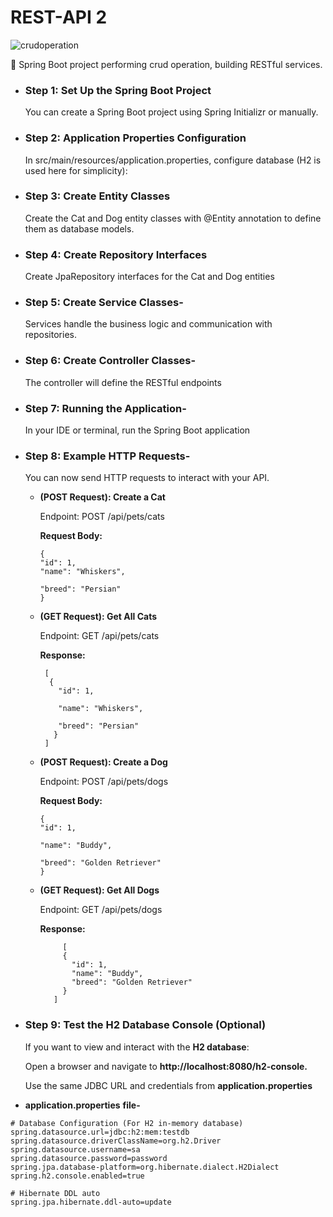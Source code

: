 # REST-API 2
![crudoperation](https://img.shields.io/badge/crud_operation-2F3134?style=for-the-badge&logo=crud_operation&logoColor=white)

 🔸 Spring Boot project performing crud operation, building RESTful services.

- ### Step 1: Set Up the Spring Boot Project
 
  You can create a Spring Boot project using Spring Initializr or manually.
  
- ### Step 2: Application Properties Configuration
  
  In src/main/resources/application.properties, configure database (H2 is used here for simplicity):
  
- ### Step 3: Create Entity Classes
  
  Create the Cat and Dog entity classes with @Entity annotation to define them as database models.
  
- ### Step 4: Create Repository Interfaces
  
  Create JpaRepository interfaces for the Cat and Dog entities
  
- ### Step 5: Create Service Classes-

  Services handle the business logic and communication with repositories.

- ### Step 6: Create Controller Classes-
  
  The controller will define the RESTful endpoints
  
- ### Step 7: Running the Application-
  
  In your IDE or terminal, run the Spring Boot application 

- ### Step 8: Example HTTP Requests-
  
  You can now send HTTP requests to interact with your API.
  
   - **(POST Request): Create a Cat**
  
     Endpoint: POST /api/pets/cats

     **Request Body:**
        ```
        {
        "id": 1,
        "name": "Whiskers",
     
        "breed": "Persian"
        }
        ```
  
  - **(GET Request): Get All Cats**
    
     Endpoint: GET /api/pets/cats
    
     **Response:**
      ```
       [
        {
          "id": 1,
    
          "name": "Whiskers",
    
          "breed": "Persian"
         }
       ]
     ```
   - **(POST Request): Create a Dog**
     
     Endpoint: POST /api/pets/dogs

     **Request Body:**
      ```
      {
      "id": 1,
     
      "name": "Buddy",
     
      "breed": "Golden Retriever"
     }
      ```
    
   - **(GET Request): Get All Dogs**
    
      Endpoint: GET /api/pets/dogs
  
      **Response:**
  
       ```
            [
            {
              "id": 1,
              "name": "Buddy",
              "breed": "Golden Retriever"
            }
          ]
       ```
  
- ### Step 9: Test the H2 Database Console (Optional)
  
   If you want to view and interact with the **H2 database**:

   Open a browser and navigate to **http://localhost:8080/h2-console.**

   Use the same JDBC URL and credentials from **application.properties**
  
  
- **application.properties**  **file-**

```
# Database Configuration (For H2 in-memory database)
spring.datasource.url=jdbc:h2:mem:testdb
spring.datasource.driverClassName=org.h2.Driver
spring.datasource.username=sa
spring.datasource.password=password
spring.jpa.database-platform=org.hibernate.dialect.H2Dialect
spring.h2.console.enabled=true

# Hibernate DDL auto
spring.jpa.hibernate.ddl-auto=update

```
